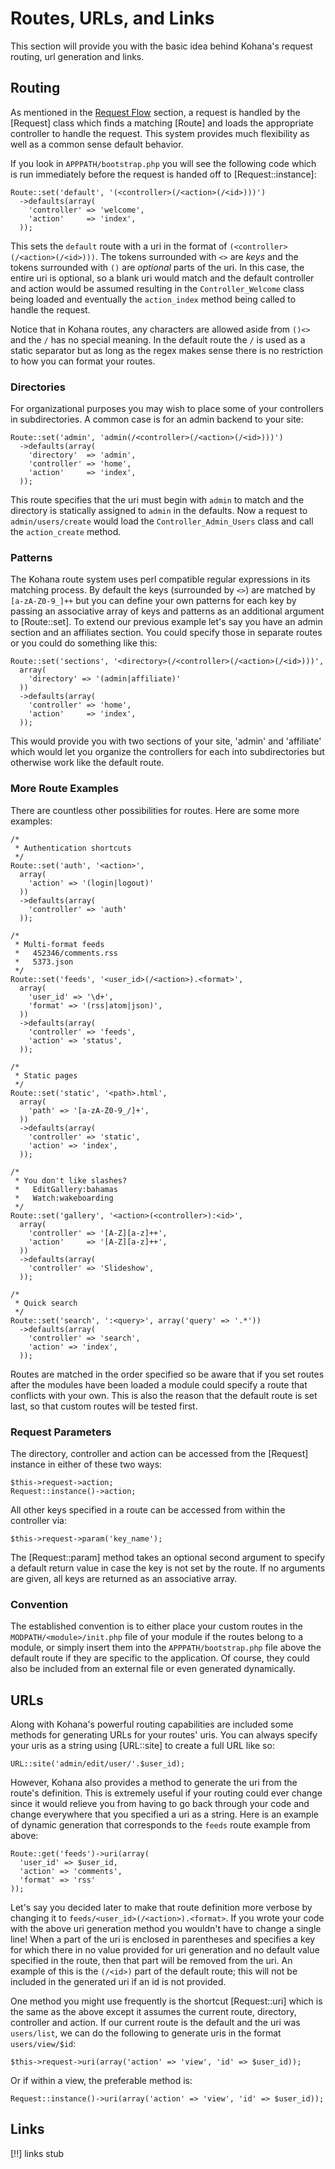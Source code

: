 # Routes, URLs, and Links

This section will provide you with the basic idea behind Kohana's request routing, url generation and links.

## Routing

As mentioned in the [Request Flow](about.flow) section, a request is handled by the [Request] class which finds a matching [Route] and loads the appropriate controller to handle the request. This system provides much flexibility as well as a common sense default behavior.

If you look in `APPPATH/bootstrap.php` you will see the following code which is run immediately before the request is handed off to [Request::instance]:

    Route::set('default', '(<controller>(/<action>(/<id>)))')
      ->defaults(array(
        'controller' => 'welcome',
        'action'     => 'index',
      ));

This sets the `default` route with a uri in the format of `(<controller>(/<action>(/<id>)))`. The tokens surrounded with `<>` are *keys* and the tokens surrounded with `()` are *optional* parts of the uri. In this case, the entire uri is optional, so a blank uri would match and the default controller and action would be assumed resulting in the `Controller_Welcome` class being loaded and eventually the `action_index` method being called to handle the request.

Notice that in Kohana routes, any characters are allowed aside from `()<>` and the `/` has no special meaning. In the default route the `/` is used as a static separator but as long as the regex makes sense there is no restriction to how you can format your routes.

### Directories

For organizational purposes you may wish to place some of your controllers in subdirectories. A common case is for an admin backend to your site:

    Route::set('admin', 'admin(/<controller>(/<action>(/<id>)))')
      ->defaults(array(
        'directory'  => 'admin',
        'controller' => 'home',
        'action'     => 'index',
      ));

This route specifies that the uri must begin with `admin` to match and the directory is statically assigned to `admin` in the defaults. Now a request to `admin/users/create` would load the `Controller_Admin_Users` class and call the `action_create` method.

### Patterns

The Kohana route system uses perl compatible regular expressions in its matching process. By default the keys (surrounded by `<>`) are matched by `[a-zA-Z0-9_]++` but you can define your own patterns for each key by passing an associative array of keys and patterns as an additional argument to [Route::set]. To extend our previous example let's say you have an admin section and an affiliates section. You could specify those in separate routes or you could do something like this:

    Route::set('sections', '<directory>(/<controller>(/<action>(/<id>)))',
      array(
        'directory' => '(admin|affiliate)'
      ))
      ->defaults(array(
        'controller' => 'home',
        'action'     => 'index',
      ));
      
This would provide you with two sections of your site, 'admin' and 'affiliate' which would let you organize the controllers for each into subdirectories but otherwise work like the default route.

### More Route Examples

There are countless other possibilities for routes. Here are some more examples:

    /*
     * Authentication shortcuts
     */
    Route::set('auth', '<action>',
      array(
        'action' => '(login|logout)'
      ))
      ->defaults(array(
        'controller' => 'auth'
      ));
      
    /*
     * Multi-format feeds
     *   452346/comments.rss
     *   5373.json
     */
    Route::set('feeds', '<user_id>(/<action>).<format>',
      array(
        'user_id' => '\d+',
        'format' => '(rss|atom|json)',
      ))
      ->defaults(array(
        'controller' => 'feeds',
        'action' => 'status',
      ));
    
    /*
     * Static pages
     */
    Route::set('static', '<path>.html',
      array(
        'path' => '[a-zA-Z0-9_/]+',
      ))
      ->defaults(array(
        'controller' => 'static',
        'action' => 'index',
      ));
      
    /*
     * You don't like slashes?
     *   EditGallery:bahamas
     *   Watch:wakeboarding
     */
    Route::set('gallery', '<action>(<controller>):<id>',
      array(
        'controller' => '[A-Z][a-z]++',
        'action'     => '[A-Z][a-z]++',
      ))
      ->defaults(array(
        'controller' => 'Slideshow',
      ));
      
    /*
     * Quick search
     */
    Route::set('search', ':<query>', array('query' => '.*'))
      ->defaults(array(
        'controller' => 'search',
        'action' => 'index',
      ));

Routes are matched in the order specified so be aware that if you set routes after the modules have been loaded a module could specify a route that conflicts with your own. This is also the reason that the default route is set last, so that custom routes will be tested first.
      
### Request Parameters

The directory, controller and action can be accessed from the [Request] instance in either of these two ways:

    $this->request->action;
    Request::instance()->action;
    
All other keys specified in a route can be accessed from within the controller via:

    $this->request->param('key_name');
    
The [Request::param] method takes an optional second argument to specify a default return value in case the key is not set by the route. If no arguments are given, all keys are returned as an associative array.

### Convention

The established convention is to either place your custom routes in the `MODPATH/<module>/init.php` file of your module if the routes belong to a module, or simply insert them into the `APPPATH/bootstrap.php` file above the default route if they are specific to the application. Of course, they could also be included from an external file or even generated dynamically.
    
## URLs

Along with Kohana's powerful routing capabilities are included some methods for generating URLs for your routes' uris. You can always specify your uris as a string using [URL::site] to create a full URL like so:

    URL::site('admin/edit/user/'.$user_id);

However, Kohana also provides a method to generate the uri from the route's definition. This is extremely useful if your routing could ever change since it would relieve you from having to go back through your code and change everywhere that you specified a uri as a string. Here is an example of dynamic generation that corresponds to the `feeds` route example from above:

    Route::get('feeds')->uri(array(
      'user_id' => $user_id,
      'action' => 'comments',
      'format' => 'rss'
    ));

Let's say you decided later to make that route definition more verbose by changing it to `feeds/<user_id>(/<action>).<format>`. If you wrote your code with the above uri generation method you wouldn't have to change a single line! When a part of the uri is enclosed in parentheses and specifies a key for which there in no value provided for uri generation and no default value specified in the route, then that part will be removed from the uri. An example of this is the `(/<id>)` part of the default route; this will not be included in the generated uri if an id is not provided.

One method you might use frequently is the shortcut [Request::uri] which is the same as the above except it assumes the current route, directory, controller and action. If our current route is the default and the uri was `users/list`, we can do the following to generate uris in the format `users/view/$id`:

    $this->request->uri(array('action' => 'view', 'id' => $user_id));
    
Or if within a view, the preferable method is:

    Request::instance()->uri(array('action' => 'view', 'id' => $user_id));

## Links

[!!] links stub
